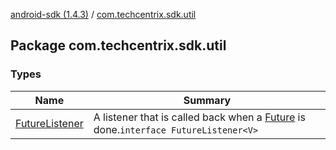 [android-sdk (1.4.3)](../index.md) / [com.techcentrix.sdk.util](./index.md)

## Package com.techcentrix.sdk.util

### Types

| Name | Summary |
|---|---|
| [FutureListener](-future-listener/index.md) | A listener that is called back when a [Future](https://docs.oracle.com/javase/6/docs/api/java/util/concurrent/Future.html) is done.`interface FutureListener<V>` |
